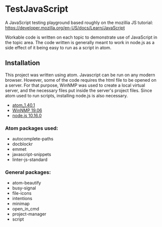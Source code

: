# TestJavaScript

A JavaScript testing playground based roughly on the mozillia JS tutorial: https://developer.mozilla.org/en-US/docs/Learn/JavaScript

Workable code is written on each topic to demonstrate use of JavaScript in the topic area. The code written is generally meant to work in node.js as a side effect of it being easy to run as a script in atom.

## Installation

This project was written using atom. Javascript can be run on any modern browser. However, some of the code requires the html file to be opened on a server. For that purpose, WinNMP was used to create a local virtual server, and the necessary files put inside the server's project files. Since atom used to run scripts, installing node.js is also necessary.

* [atom_1.40.1](https://atom.io/)
* [WinNMP 19.06](https://winnmp.wtriple.com/)
* [node.js 10.16.0](https://nodejs.org/en/)

### Atom packages used:

* autocomplete-paths
* docblockr
* emmet
* javascript-snippets
* linter-js-standard

### General packages:

* atom-beautify
* busy-signal
* file-icons
* intentions
* minimap
* open_in_cmd
* project-manager
* script
